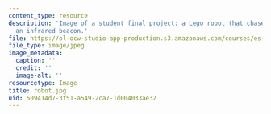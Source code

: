 ```yaml
---
content_type: resource
description: 'Image of a student final project: a Lego robot that chases or flees
  an infrared beacon.'
file: https://ol-ocw-studio-app-production.s3.amazonaws.com/courses/es-293-lego-robotics-spring-2007/509414d73f51a5492ca71d004033ae32_robot.jpg
file_type: image/jpeg
image_metadata:
  caption: ''
  credit: ''
  image-alt: ''
resourcetype: Image
title: robot.jpg
uid: 509414d7-3f51-a549-2ca7-1d004033ae32
---
```

